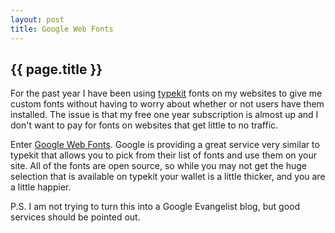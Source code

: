 ```yaml
---
layout: post
title: Google Web Fonts	
---
```


{{ page.title }}
----------------

For the past year I have been using [typekit][1] fonts on my websites to give me custom fonts without having to worry about whether or not users have them installed. The issue is that my free one year subscription is almost up and I don't want to pay for fonts on websites that get little to no traffic. 

Enter [Google Web Fonts][2]. Google is providing a great service very similar to typekit that allows you to pick from their list of fonts and use them on your site. All of the fonts are open source, so while you may not get the huge selection that is available on typekit your wallet is a little thicker, and you are a little happier.

P.S. I am not trying to turn this into a Google Evangelist blog, but good services should be pointed out.

[1]: http://typekit.com/
[2]: http://www.google.com/webfonts/v2